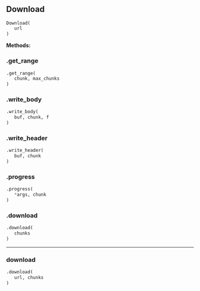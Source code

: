 #


## Download
```python 
Download(
   url
)
```




**Methods:**


### .get_range
```python
.get_range(
   chunk, max_chunks
)
```


### .write_body
```python
.write_body(
   buf, chunk, f
)
```


### .write_header
```python
.write_header(
   buf, chunk
)
```


### .progress
```python
.progress(
   *args, chunk
)
```


### .download
```python
.download(
   chunks
)
```


----


### download
```python
.download(
   url, chunks
)
```

